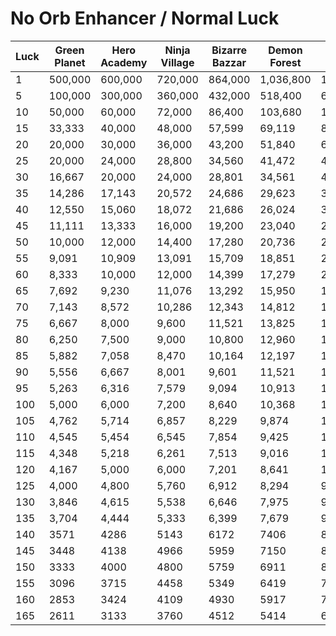# No Orb Enhancer / Normal Luck
| Luck | Green Planet | Hero Academy | Ninja Village | Bizarre Bazzar | Demon Forest | Cursed City | Spirit Town | Land of Ants | Sawblade City | Land of Giants | Marine Fortness | Virtual Palace | New World A | New World B |
|------|--------------|--------------|---------------|----------------|--------------|-------------|-------------|--------------|---------------|-----------------|------------------|-----------------|-------------|-------------|
| 1    | 500,000      | 600,000      | 720,000       | 864,000        | 1,036,800    | 1,244,160   | 1,492,992   | 1,791,590    | 2,149,908     | 2,579,890       | 3,095,868        | 3,715,041       | 4,458,049   | 5,349,659   |
| 5    | 100,000      | 300,000      | 360,000       | 432,000        | 518,400      | 622,080     | 746,496     | 895,795      | 1,074,954     | 1,151,934       | 1,247,511        | 743,008         | ?           | ?           |
| 10   | 50,000       | 60,000       | 72,000        | 86,400         | 103,680      | 124,416     | 149,299     | 179,159      | 214,990       | 238,595         | 281,722          | 371,504         | ?           | ?           |
| 15   | 33,333       | 40,000       | 48,000        | 57,599         | 69,119       | 82,943      | 99,532      | 119,438      | 143,326       | 171,991         | 206,389          | 247,667         | ?           | ?           |
| 20   | 20,000       | 30,000       | 36,000        | 43,200         | 51,840       | 62,208      | 74,650      | 89,580       | 107,495       | 128,995         | 154,793          | 185,752         | ?           | ?           |
| 25   | 20,000       | 24,000       | 28,800        | 34,560         | 41,472       | 49,766      | 59,720      | 71,664       | 85,996        | 103,196         | 123,835          | 148,602         | ?           | ?           |
| 30   | 16,667       | 20,000       | 24,000        | 28,801         | 34,561       | 41,473      | 49,767      | 59,721       | 71,665        | 85,998          | 103,198          | 123,837         | ?           | ?           |
| 35   | 14,286       | 17,143       | 20,572        | 24,686         | 29,623       | 35,548      | 42,658      | 51,189       | 61,427        | 73,713          | 88,455           | 106,146         | ?           | ?           |
| 40   | 12,550       | 15,060       | 18,072        | 21,686         | 26,024       | 31,228      | 37,474      | 44,969       | 53,963        | 64,755          | 77,706           | 93,248          | ?           | ?           |
| 45   | 11,111       | 13,333       | 16,000        | 19,200         | 23,040       | 27,648      | 33,177      | 39,813       | 47,775        | 57,330          | 68,796           | 82,556          | ?           | ?           |
| 50   | 10,000       | 12,000       | 14,400        | 17,280         | 20,736       | 24,883      | 29,860      | 35,832       | 42,998        | 51,598          | 61,917           | 74,301          | ?           | ?           |
| 55   | 9,091        | 10,909       | 13,091        | 15,709         | 18,851       | 22,621      | 27,146      | 32,575       | 39,090        | 46,908          | 56,289           | 67,547          | ?           | ?           |
| 60   | 8,333        | 10,000       | 12,000        | 14,399         | 17,279       | 20,735      | 24,882      | 29,859       | 35,830        | 42,996          | 51,596           | 61,915          | ?           | ?           |
| 65   | 7,692        | 9,230        | 11,076        | 13,292         | 15,950       | 19,140      | 22,968      | 27,562       | 33,074        | 39,689          | 47,627           | 57,152          | ?           | ?           |
| 70   | 7,143        | 8,572        | 10,286        | 12,343         | 14,812       | 17,774      | 21,329      | 25,595       | 30,714        | 36,856          | 44,228           | 53,073          | ?           | ?           |
| 75   | 6,667        | 8,000        | 9,600         | 11,521         | 13,825       | 16,590      | 19,908      | 23,889       | 28,667        | 34,400          | 41,280           | 49,536          | ?           | ?           |
| 80   | 6,250        | 7,500        | 9,000         | 10,800         | 12,960       | 15,552      | 18,662      | 22,395       | 26,874        | 32,249          | 38,698           | 46,438          | ?           | ?           |
| 85   | 5,882        | 7,058        | 8,470         | 10,164         |  12,197      | 14,636      | 17,564      | 21,076       | 25,292        | 30,350          | 36,420           | 43,704          | ?           | ?           |
| 90   | 5,556        | 6,667        | 8,001         | 9,601          | 11,521       | 13,825      | 16,590      | 19,908       | 23,890        | 28,668          | 34,401           | 41,282          | ?           | ?           |
| 95   | 5,263        | 6,316        | 7,579         | 9,094          | 10,913       | 13,096      | 15,715      | 18,858       | 22,630        | 27,156          | 32,587           | 39,105          | ?           | ?           |
| 100  | 5,000        | 6,000        | 7,200         | 8,640          | 10,368       | 12,442      | 14,930      | 17,916       | 21,499        | 25,799          | 30,959           | 37,150          | ?           | ?           |
| 105  | 4,762        | 5,714        | 6,857         | 8,229          | 9,874        | 11,849      | 14,219      | 17,063       | 20,476        | 24,571          | 29,485           | 35,382          | ?           | ?           |
| 110  | 4,545        | 5,454        | 6,545         | 7,854          | 9,425        | 11,309      | 13,571      | 16,286       | 19,543        | 23,451          | 28,141           | 33,770          | ?           | ?           |
| 115  | 4,348        | 5,218        | 6,261         | 7,513          | 9,016        | 10,819      | 12,983      | 15,580       | 18,696        | 22,435          | 26,922           | 32,306          | ?           | ?           |
| 120  | 4,167        | 5,000        | 6,000         | 7,201          | 8,641        | 10,369      | 12,443      | 14,931       | 17,917        | 21,501          | 25,801           | 30,961          | ?           | ?           |
| 125  | 4,000        | 4,800        | 5,760         | 6,912          | 8,294        | 9,953       | 11,944      | 14,333       | 17,199        | 20,637          | 24,764           | 29,720          | ?           | ?           |
| 130  | 3,846        | 4,615        | 5,538         | 6,646          | 7,975        | 9,570       | 11,484      | 13,780       | 16,536        | 19,844          | 23,812           | 28,575          | ?           | ?           |
| 135  | 3,704        | 4,444        | 5,333         | 6,399          | 7,679        | 9,215       | 11,058      | 13,270       | 15,924        | 19,108          | 22,930           | 27,516          | ?           | ?           |
| 140  | 3571         | 4286         | 5143          | 6172           | 7406         | 8887        | 10665       | 12798        | 15358         | 18429           | 22115            | 26538           | ?           | ?           |
| 145  | 3448         | 4138         | 4966          | 5959           | 7150         | 8581        | 10297       | 12356        | 14827         | 17793           | 21351            | 25621           | ?           | ?           |
| 150  | 3333         | 4000         | 4800          | 5759           | 6911         | 8294        | 9952        | 11943        | 14331         | 17198           | 20637            | 24764           | ?           | ?           |
| 155  | 3096         | 3715         | 4458          | 5349           | 6419         | 7703        | 9243        | 11092        | 13310         | 15972           | 19167            | 23000           | ?           | ?           |
| 160  | 2853         | 3424         | 4109          | 4930           | 5917         | 7100        | 8520        | 10224        | 12269         | 14722           | 17667            | 21200           | ?           | ?           |
| 165  | 2611         | 3133         | 3760          | 4512           | 5414         | 6497        | 7796        | 9356         | 11227         | 13472           | 16167            | 19400           | ?           | ?           |
